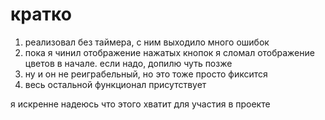 # кратко

1. реализовал без таймера, с ним выходило много ошибок
2. пока я чинил отображение нажатых кнопок я сломал отображение цветов в начале. если надо, допилю чуть позже 
3. ну и он не реиграбельный, но это тоже просто фиксится
4. весь остальной функционал присутствует

я искренне надеюсь что этого хватит для участия в проекте
